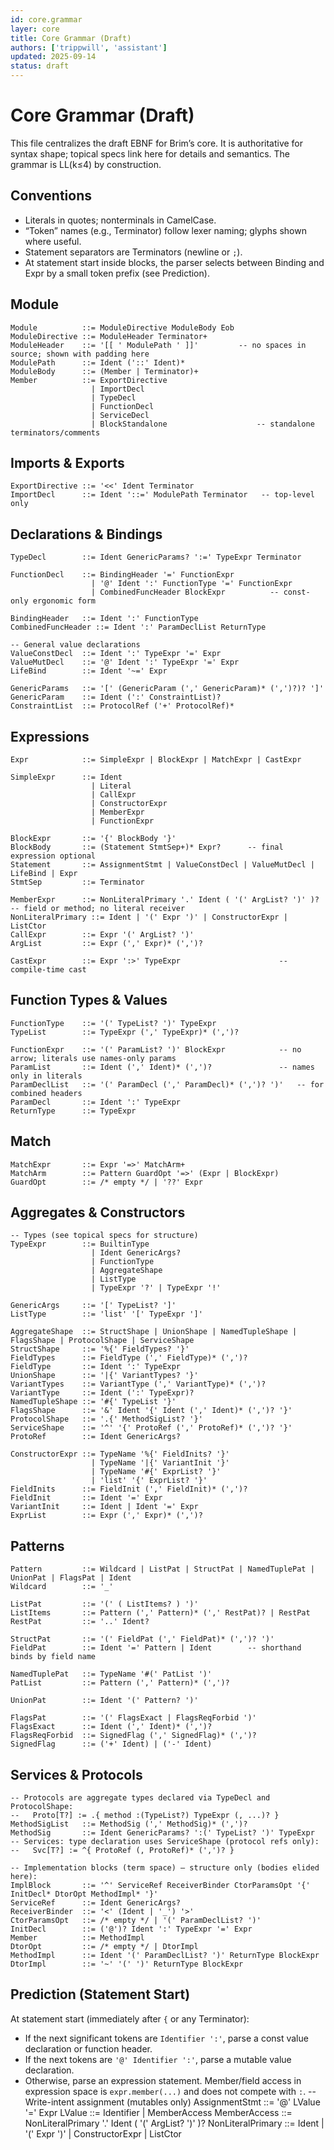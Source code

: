 ```yaml
---
id: core.grammar
layer: core
title: Core Grammar (Draft)
authors: ['trippwill', 'assistant']
updated: 2025-09-14
status: draft
---
```


# Core Grammar (Draft)

This file centralizes the draft EBNF for Brim’s core. It is authoritative for syntax shape; topical specs link here for details and semantics. The grammar is LL(k≤4) by construction.

## Conventions
- Literals in quotes; nonterminals in CamelCase.
- “Token” names (e.g., Terminator) follow lexer naming; glyphs shown where useful.
- Statement separators are Terminators (newline or `;`).
- At statement start inside blocks, the parser selects between Binding and Expr by a small token prefix (see Prediction).

## Module
```ebnf
Module          ::= ModuleDirective ModuleBody Eob
ModuleDirective ::= ModuleHeader Terminator+
ModuleHeader    ::= '[[ ' ModulePath ' ]]'         -- no spaces in source; shown with padding here
ModulePath      ::= Ident ('::' Ident)*
ModuleBody      ::= (Member | Terminator)+
Member          ::= ExportDirective
                  | ImportDecl
                  | TypeDecl
                  | FunctionDecl
                  | ServiceDecl
                  | BlockStandalone                    -- standalone terminators/comments
```

## Imports & Exports
```ebnf
ExportDirective ::= '<<' Ident Terminator
ImportDecl      ::= Ident '::=' ModulePath Terminator   -- top-level only
```

## Declarations & Bindings
```ebnf
TypeDecl        ::= Ident GenericParams? ':=' TypeExpr Terminator

FunctionDecl    ::= BindingHeader '=' FunctionExpr
                  | '@' Ident ':' FunctionType '=' FunctionExpr
                  | CombinedFuncHeader BlockExpr          -- const-only ergonomic form

BindingHeader   ::= Ident ':' FunctionType
CombinedFuncHeader ::= Ident ':' ParamDeclList ReturnType

-- General value declarations
ValueConstDecl  ::= Ident ':' TypeExpr '=' Expr
ValueMutDecl    ::= '@' Ident ':' TypeExpr '=' Expr
LifeBind        ::= Ident '~=' Expr

GenericParams   ::= '[' (GenericParam (',' GenericParam)* (',')?)? ']'
GenericParam    ::= Ident (':' ConstraintList)?
ConstraintList  ::= ProtocolRef ('+' ProtocolRef)*
```

## Expressions
```ebnf
Expr            ::= SimpleExpr | BlockExpr | MatchExpr | CastExpr

SimpleExpr      ::= Ident
                  | Literal
                  | CallExpr
                  | ConstructorExpr
                  | MemberExpr
                  | FunctionExpr

BlockExpr       ::= '{' BlockBody '}'
BlockBody       ::= (Statement StmtSep+)* Expr?      -- final expression optional
Statement       ::= AssignmentStmt | ValueConstDecl | ValueMutDecl | LifeBind | Expr
StmtSep         ::= Terminator

MemberExpr      ::= NonLiteralPrimary '.' Ident ( '(' ArgList? ')' )?   -- field or method; no literal receiver
NonLiteralPrimary ::= Ident | '(' Expr ')' | ConstructorExpr | ListCtor
CallExpr        ::= Expr '(' ArgList? ')'
ArgList         ::= Expr (',' Expr)* (',')?

CastExpr        ::= Expr ':>' TypeExpr                      -- compile-time cast
```

## Function Types & Values
```ebnf
FunctionType    ::= '(' TypeList? ')' TypeExpr
TypeList        ::= TypeExpr (',' TypeExpr)* (',')?

FunctionExpr    ::= '(' ParamList? ')' BlockExpr            -- no arrow; literals use names-only params
ParamList       ::= Ident (',' Ident)* (',')?               -- names only in literals
ParamDeclList   ::= '(' ParamDecl (',' ParamDecl)* (',')? ')'   -- for combined headers
ParamDecl       ::= Ident ':' TypeExpr
ReturnType      ::= TypeExpr
```

## Match
```ebnf
MatchExpr       ::= Expr '=>' MatchArm+
MatchArm        ::= Pattern GuardOpt '=>' (Expr | BlockExpr)
GuardOpt        ::= /* empty */ | '??' Expr
```

## Aggregates & Constructors
```ebnf
-- Types (see topical specs for structure)
TypeExpr        ::= BuiltinType
                  | Ident GenericArgs?
                  | FunctionType
                  | AggregateShape
                  | ListType
                  | TypeExpr '?' | TypeExpr '!'

GenericArgs     ::= '[' TypeList? ']'
ListType        ::= 'list' '[' TypeExpr ']'

AggregateShape  ::= StructShape | UnionShape | NamedTupleShape | FlagsShape | ProtocolShape | ServiceShape
StructShape     ::= '%{' FieldTypes? '}'
FieldTypes      ::= FieldType (',' FieldType)* (',')?
FieldType       ::= Ident ':' TypeExpr
UnionShape      ::= '|{' VariantTypes? '}'
VariantTypes    ::= VariantType (',' VariantType)* (',')?
VariantType     ::= Ident (':' TypeExpr)?
NamedTupleShape ::= '#{' TypeList '}'
FlagsShape      ::= '&' Ident '{' Ident (',' Ident)* (',')? '}'
ProtocolShape   ::= '.{' MethodSigList? '}'
ServiceShape    ::= '^' '{' ProtoRef (',' ProtoRef)* (',')? '}'
ProtoRef        ::= Ident GenericArgs?

ConstructorExpr ::= TypeName '%{' FieldInits? '}'
                  | TypeName '|{' VariantInit '}'
                  | TypeName '#{' ExprList? '}'
                  | 'list' '{' ExprList? '}'
FieldInits      ::= FieldInit (',' FieldInit)* (',')?
FieldInit       ::= Ident '=' Expr
VariantInit     ::= Ident | Ident '=' Expr
ExprList        ::= Expr (',' Expr)* (',')?
```

## Patterns
```ebnf
Pattern         ::= Wildcard | ListPat | StructPat | NamedTuplePat | UnionPat | FlagsPat | Ident
Wildcard        ::= '_'

ListPat         ::= '(' ( ListItems? ) ')'
ListItems       ::= Pattern (',' Pattern)* (',' RestPat)? | RestPat
RestPat         ::= '..' Ident?

StructPat       ::= '(' FieldPat (',' FieldPat)* (',')? ')'
FieldPat        ::= Ident '=' Pattern | Ident        -- shorthand binds by field name

NamedTuplePat   ::= TypeName '#(' PatList ')'
PatList         ::= Pattern (',' Pattern)* (',')?

UnionPat        ::= Ident '(' Pattern? ')'

FlagsPat        ::= '(' FlagsExact | FlagsReqForbid ')'
FlagsExact      ::= Ident (',' Ident)* (',')?
FlagsReqForbid  ::= SignedFlag (',' SignedFlag)* (',')?
SignedFlag      ::= ('+' Ident) | ('-' Ident)
```

## Services & Protocols
```ebnf
-- Protocols are aggregate types declared via TypeDecl and ProtocolShape:
--   Proto[T?] := .{ method :(TypeList?) TypeExpr (, ...)? }
MethodSigList   ::= MethodSig (',' MethodSig)* (',')?
MethodSig       ::= Ident GenericParams? ':(' TypeList? ')' TypeExpr
-- Services: type declaration uses ServiceShape (protocol refs only):
--   Svc[T?] := ^{ ProtoRef (, ProtoRef)* (',')? }

-- Implementation blocks (term space) — structure only (bodies elided here):
ImplBlock       ::= '^' ServiceRef ReceiverBinder CtorParamsOpt '{' InitDecl* DtorOpt MethodImpl* '}'
ServiceRef      ::= Ident GenericArgs?
ReceiverBinder  ::= '<' (Ident | '_') '>'
CtorParamsOpt   ::= /* empty */ | '(' ParamDeclList? ')'
InitDecl        ::= ('@')? Ident ':' TypeExpr '=' Expr
Member          ::= MethodImpl
DtorOpt         ::= /* empty */ | DtorImpl
MethodImpl      ::= Ident '(' ParamDeclList? ')' ReturnType BlockExpr
DtorImpl        ::= '~' '(' ')' ReturnType BlockExpr
```

## Prediction (Statement Start)
At statement start (immediately after `{` or any Terminator):
- If the next significant tokens are `Identifier ':'`, parse a const value declaration or function header.
- If the next tokens are `'@' Identifier ':'`, parse a mutable value declaration.
- Otherwise, parse an expression statement. Member/field access in expression space is `expr.member(...)` and does not compete with `:`.
-- Write-intent assignment (mutables only)
AssignmentStmt  ::= '@' LValue '=' Expr
LValue          ::= Identifier | MemberAccess
MemberAccess    ::= NonLiteralPrimary '.' Ident ( '(' ArgList? ')' )?
NonLiteralPrimary ::= Ident | '(' Expr ')' | ConstructorExpr | ListCtor
